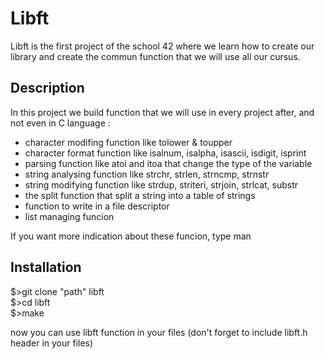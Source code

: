 # Libft

Libft is the first project of the school 42 where we learn how to create our library and create the commun function that we will use all our cursus.

## Description

In this project we build function that we will use in every project after, and not even in C language :  
- character modifing function like tolower & toupper  
- character format function like isalnum, isalpha, isascii, isdigit, isprint  
- parsing function like atoi and itoa that change the type of the variable  
- string analysing function like strchr, strlen, strncmp, strnstr  
- string modifying function like strdup, striteri, strjoin, strlcat, substr  
- the split function that split a string into a table of strings  
- function to write in a file descriptor  
- list managing funcion  

If you want more indication about these funcion, type man <function name>

## Installation

$\>git clone "path" libft  
$\>cd libft  
$\>make  

now you can use libft function in your files (don't forget to include libft.h header in your files)
